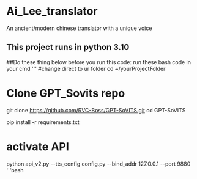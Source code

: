# Ai_Lee_translator
 An ancient/modern chinese translator with a unique voice
## This project runs in python 3.10
##Do these thing below before you run this code:
run these bash code in your cmd
'''
#change direct to ur folder
cd ~/yourProjectFolder

# Clone GPT_Sovits repo
git clone https://github.com/RVC-Boss/GPT-SoVITS.git
cd GPT-SoVITS

pip install -r requirements.txt

# activate API
python api_v2.py --tts_config config.py --bind_addr 127.0.0.1 --port 9880
'''bash
